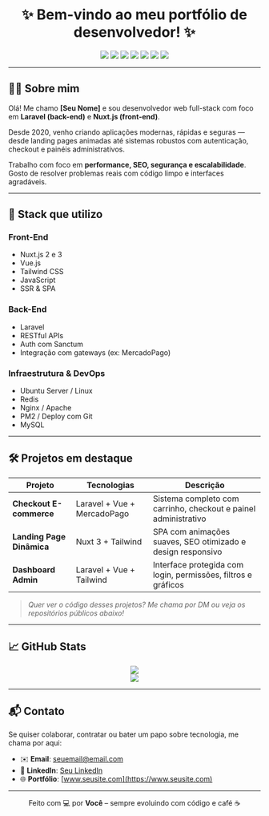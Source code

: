<h1 align="center">✨ Bem-vindo ao meu portfólio de desenvolvedor! ✨</h1>

<p align="center">
  <img src="https://img.shields.io/badge/Laravel-%23FF2D20.svg?style=for-the-badge&logo=laravel&logoColor=white" />
  <img src="https://img.shields.io/badge/Nuxt-00DC82?style=for-the-badge&logo=nuxt.js&logoColor=white" />
  <img src="https://img.shields.io/badge/TailwindCSS-06B6D4?style=for-the-badge&logo=tailwindcss&logoColor=white" />
  <img src="https://img.shields.io/badge/Redis-DC382D?style=for-the-badge&logo=redis&logoColor=white" />
  <img src="https://img.shields.io/badge/MySQL-00758F?style=for-the-badge&logo=mysql&logoColor=white" />
  <img src="https://img.shields.io/badge/Nginx-009639?style=for-the-badge&logo=nginx&logoColor=white" />
  <img src="https://img.shields.io/badge/Linux-FCC624?style=for-the-badge&logo=linux&logoColor=black" />
</p>

---

## 👨‍💻 Sobre mim

Olá! Me chamo **[Seu Nome]** e sou desenvolvedor web full-stack com foco em **Laravel (back-end)** e **Nuxt.js (front-end)**. 

Desde 2020, venho criando aplicações modernas, rápidas e seguras — desde landing pages animadas até sistemas robustos com autenticação, checkout e painéis administrativos.

Trabalho com foco em **performance, SEO, segurança e escalabilidade**. Gosto de resolver problemas reais com código limpo e interfaces agradáveis.

---

## 🧰 Stack que utilizo

### Front-End
- Nuxt.js 2 e 3
- Vue.js
- Tailwind CSS
- JavaScript
- SSR & SPA

### Back-End
- Laravel
- RESTful APIs
- Auth com Sanctum
- Integração com gateways (ex: MercadoPago)

### Infraestrutura & DevOps
- Ubuntu Server / Linux
- Redis
- Nginx / Apache
- PM2 / Deploy com Git
- MySQL

---

## 🛠️ Projetos em destaque

| Projeto | Tecnologias | Descrição |
|--------|-------------|-----------|
| **Checkout E-commerce** | Laravel + Vue + MercadoPago | Sistema completo com carrinho, checkout e painel administrativo |
| **Landing Page Dinâmica** | Nuxt 3 + Tailwind | SPA com animações suaves, SEO otimizado e design responsivo |
| **Dashboard Admin** | Laravel + Vue + Tailwind | Interface protegida com login, permissões, filtros e gráficos |

> *Quer ver o código desses projetos? Me chama por DM ou veja os repositórios públicos abaixo!*

---

## 📈 GitHub Stats

<p align="center">
  <img src="https://github-readme-stats.vercel.app/api?username=SEU_USERNAME_AQUI&show_icons=true&theme=radical&count_private=true" />
  <br />
  <img src="https://github-readme-stats.vercel.app/api/top-langs/?username=SEU_USERNAME_AQUI&layout=compact&theme=radical" />
</p>

---

## 📬 Contato

Se quiser colaborar, contratar ou bater um papo sobre tecnologia, me chama por aqui:

- ✉️ **Email**: seuemail@email.com
- 💼 **LinkedIn**: [Seu LinkedIn](https://linkedin.com/in/seulinkedin)
- 🌐 **Portfólio**: [www.seusite.com](https://www.seusite.com)

---

<p align="center">
  Feito com 💻 por <strong>Você</strong> – sempre evoluindo com código e café ☕
</p>
